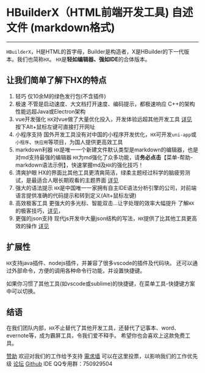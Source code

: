 # HBuilderX（HTML前端开发工具) 自述文件 (markdown格式)
***************************************

`HBuilderX`，H是HTML的首字母，Builder是构造者，X是HBuilder的下一代版本。我们也简称`HX`。
`HX`是**轻如编辑器、强如IDE**的合体版本。

## 让我们简单了解下HX的特点
1. 轻巧
	仅10余M的绿色发行包(不含插件)
2. 极速
	不管是启动速度、大文档打开速度、编码提示，都极速响应
	C++的架构性能远超Java或Electron架构
3. vue开发强化
	`HX`对vue做了大量优化投入，开发体验远超其他开发工具
	[详见](https://hx.dcloud.net.cn/Tutorial/Language/vue) 按下Alt+鼠标左键可直接打开网址
4. 小程序支持
	国外开发工具没有对中国的小程序开发优化，`HX`可开发`uni-app`或`小程序`、`快应用`等项目，为国人提供更高效工具
5. markdown利器
	`HX`是唯一一个新建文件默认类型是markdown的编辑器，也是对md支持最强的编辑器
	`HX`为md强化了众多功能，请**务必点击**【菜单-帮助-markdown语法示例】，快速掌握md及`HX`的强化技巧！
6. 清爽护眼
	HX的界面比其他工具更清爽简洁，绿柔主题经过科学的脑疲劳测试，是最适合人眼长期观看的主题界面
	[详见](https://hx.dcloud.net.cn/Tutorial/Other/health)
7. 强大的语法提示
	`HX`是中国唯一一家拥有自主IDE语法分析引擎的公司，对前端语言提供准确的代码提示和转到定义(Alt+鼠标左键)
8. 高效极客工具
	更强大的多光标、智能双击...让字处理的效率大幅提升
	了解`HX`的极客技巧，[详见](https://hx.dcloud.net.cn/Tutorial/UserGuide/skill)，
9. 更强的json支持
	现代js开发中大量json结构的写法，`HX`提供了比其他工具更高效的操作
	[详见](https://hx.dcloud.net.cn/Tutorial/Language/json)


## 扩展性
`HX`支持java插件、nodejs插件，并兼容了很多vscode的插件及代码块。
还可以通过外部命令，方便的调用各种命令行功能，并设置快捷键。

如果你习惯了其他工具(如vscode或sublime)的快捷键，在菜单工具-快捷键方案中可以切换。

## 结语
在我们团队内部，`HX`不止替代了其他开发工具，还替代了记事本、word、evernote等，成为霸屏工具，令我们爱不释手。
希望你也会喜欢上这款免费工具。

[赞助](https://dev.dcloud.net.cn/sponsor/) 欢迎对我们的工作给予支持
[需求墙](https://dev.dcloud.net.cn/wish/) 可以在这里投票，以影响我们的工作优先级
[论坛](https://ask.dcloud.net.cn/explore/)
[Github](https://github.com/dcloudio/HBuilderX)
IDE QQ专用群：750929504
